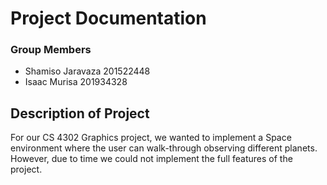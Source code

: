# Project Documentation

### Group Members
- Shamiso  Jaravaza 201522448
- Isaac Murisa 201934328

##  Description of Project

For our CS 4302 Graphics project, we wanted to implement a Space environment where the user can walk-through observing different planets. However, due to time we could not implement the full features of the project. 

